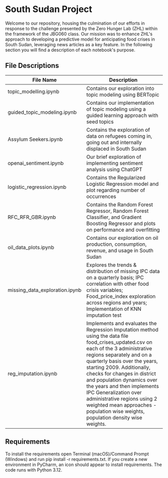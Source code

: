 # South Sudan Project 

Welcome to our repository, housing the culmination of our efforts in response to the challenge presented by the Zero Hunger Lab (ZHL) within the framework of the JBG060 class. Our mission was to enhance ZHL's approach to developing a predictive model for anticipating food crises in South Sudan, leveraging news articles as a key feature. In the following section you will find a description of each notebook's purpose.

## File Descriptions
| File Name | Description |
|--|--|
| topic_modelling.ipynb | Contains our exploration into topic modeling using BERTopic |
| guided_topic_modeling.ipynb | Contains our implementation of topic modeling using a guided learning approach with seed topics |
| Assylum Seekers.ipynb | Contains the exploration of data on refugees coming in, going out and internally displaced in South Sudan | 
| openai_sentiment.ipynb | Our brief exploration of implementing sentiment analysis using ChatGPT |
|logistic_regression.ipynb|Contains the Regularized Logistic Regression model and plot regarding number of occurrences|
| RFC_RFR_GBR.ipynb | Contains the Random Forest Regressor, Random Forest Classifier, and Gradient Boosting Regressor and plots on performance and overfitting|
| oil_data_plots.ipynb | Contains our exploration on oil production, consumption, revenue, and usage in South Sudan 
| missing_data_exploration.ipynb | Explores the trends & distribution of missing IPC data on a quarterly basis; IPC correlation with other food crisis variables; Food_price_index exploration across regions and years; Implementation of KNN imputation test |
| reg_imputation.ipynb | Implements and evaluates the Regression Imputation method using the data file food_crises_updated.csv on each of the 3 administrative regions separately and on a quarterly basis over the years, starting 2009. Additionally, checks for changes in district and population dynamics over the years and then implements IPC Generalization over administrative regions using 2 weighted mean approaches - population wise weights, population density wise weights. |


## Requirements
To install the requirements open Terminal (macOS)/Command Prompt (Windows) and run pip install -r requirements.txt. If you create a new environment in PyCharm, an icon should appear to install requirements. The code runs with Python 3.12.
